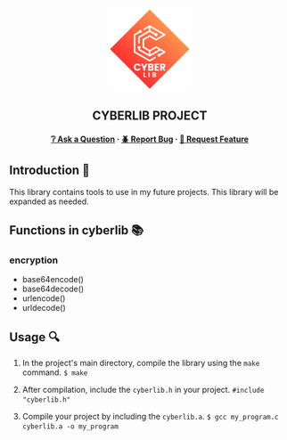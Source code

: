 <div align="center">
  <img src="img/cyberlib.png" alt="Logo" width="150" height="150">
  <h2>CYBERLIB PROJECT</h2>

<h4>
    <a href="https://github.com/emre-mr246/cyberlib/issues">❔ Ask a Question</a>
  <span> · </span>
    <a href="https://github.com/emre-mr246/cyberlib/issues">🪲 Report Bug</a>
  <span> · </span>
    <a href="https://github.com/emre-mr246/cyberlib/issues">💬 Request Feature</a>
</h4>
</div>

## Introduction 🚀

This library contains tools to use in my future projects. This library will be expanded as needed.

## Functions in cyberlib 📚

### encryption
- base64encode()
- base64decode()
- urlencode()
- urldecode()

## Usage 🔍

1.  In the project's main directory, compile the library using the `make` command.
   `$ make` 

2.  After compilation, include the `cyberlib.h` in your project.
    `#include "cyberlib.h"`
    
3.  Compile your project by including the `cyberlib.a`.
    `$ gcc my_program.c cyberlib.a -o my_program`
